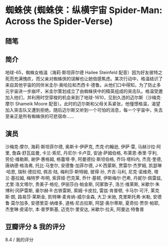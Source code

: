 # 蜘蛛侠 (蜘蛛侠：纵横宇宙 Spider-Man: Across the Spider-Verse)

## 随笔

## 简介

地球-65，蜘蛛女格温（海莉·斯坦菲尔德 Hailee Steinfeld 配音）因为好友彼特之死而充满愧疚，而父亲对蜘蛛侠的误解也让她倍感焦虑。某次行动中，格温结识了来自其他宇宙的同伴米圭尔·奥哈拉和杰西卡·德鲁。从他们口中得知，为了防止多元宇宙进一步崩坏，米圭尔策划成立了由蜘蛛侠中的精英组成的突击队。格温受邀加入他们，并利用时空穿梭的机会来到了地球-1610，见到久违的迈尔斯（沙梅克·摩尔 Shameik Moore 配音）。此时的迈尔斯和父母关系紧张，他憧憬格温，渴望加入突击队又遭到拒绝。随后迈尔斯又听到一个可怕的消息，每一个宇宙中，失去至亲正是所有蜘蛛侠的可悲宿命……

## 演员

沙梅克·摩尔, 海莉·斯坦菲尔德, 奥斯卡·伊萨克, 杰克·约翰逊, 伊萨·雷, 马赫沙拉·阿里, 詹森·舒瓦兹曼, 卡兰·索尼, 丹尼尔·卡卢亚, 安迪·萨姆伯格, 布莱恩·泰里·亨利, 劳伦·维勒斯, 谢伊·惠格姆, 格蕾塔·李, 阿曼德拉·斯坦伯格, 乔玛·塔科内, 杰克·奎德, 唐纳德·格洛弗, 托比·马奎尔, 安德鲁·加菲尔德, J·K·西蒙斯, 贾雷尔·杰罗姆, 凯瑟琳·哈恩, 瑞秋·德拉彻, 佩吉·陆, 梅利莎·斯特姆, 彼得·孙, 齐吉·马利, 尼克·诺维奇, 塔兰·基拉姆, 梅特罗·布明, 索菲娅·巴克莱, 乔什·基顿, 伊斯梅尔·巴希, 丹妮尔·佩雷兹, 尤里·洛文塔尔, 贵美子·格伦, 伊丽莎白·帕金斯, 冈冢敦子, 洛兰·维莱斯, 米歇尔·朱博利·冈萨雷斯, 豪尔赫·R·古铁雷斯, 索姆·卡皮拉, 雷兹·肯普顿, 卡马尔·可汗, 莱克斯·朗, 路易莎·莱斯金, 凯特琳·麦肯纳-威尔金森, 大卫·米驰, 克里斯托弗·米勒, 安德鲁·莫尔加多, 安德里亚·纳维多, 道格·尼古拉斯, 阿瑟·奥尔蒂斯, 夏奇拉·贾奈·帕耶, 杰奎琳·皮诺尔, 本·普罗斯基, 迈克尔·里安达, 米歇尔·拉夫, 阿曼达·特鲁普

## 豆瓣评分 & 我的评分

8.4 / 我的评分
